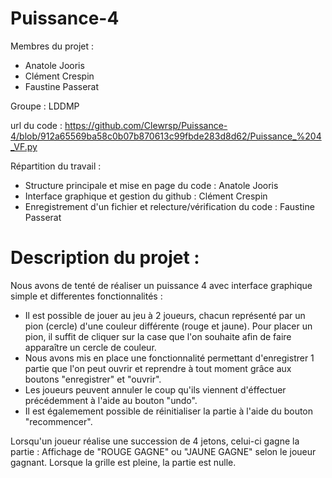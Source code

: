 # Puissance-4

Membres du projet :
- Anatole Jooris
- Clément Crespin
- Faustine Passerat

Groupe : LDDMP

url du code : https://github.com/Clewrsp/Puissance-4/blob/912a65569ba58c0b07b870613c99fbde283d8d62/Puissance_%204_VF.py


Répartition du travail :
- Structure  principale et mise en page du code : Anatole Jooris
- Interface graphique et gestion du github : Clément Crespin
- Enregistrement d'un fichier et relecture/vérification du code : Faustine Passerat


# Description du projet :

Nous avons de tenté de réaliser un puissance 4 avec interface graphique simple et differentes fonctionnalités :
- Il est possible de jouer au jeu à 2 joueurs, chacun représenté par un pion (cercle) d'une couleur différente (rouge et jaune).
Pour placer un pion, il suffit de cliquer sur la case que l'on souhaite afin de faire apparaître un cercle de couleur.
- Nous avons mis en place une fonctionnalité permettant d'enregistrer 1 partie que l'on peut ouvrir et reprendre à tout moment grâce aux boutons "enregistrer" et "ouvrir".
- Les joueurs peuvent annuler le coup qu'ils viennent d'éffectuer précédemment à l'aide au bouton "undo".
- Il est égalemement possible de réinitialiser la partie à l'aide du bouton "recommencer".

Lorsqu'un joueur réalise une succession de 4 jetons, celui-ci gagne la partie : Affichage de "ROUGE GAGNE" ou "JAUNE GAGNE" selon le joueur gagnant.
Lorsque la grille est pleine, la partie est nulle.
